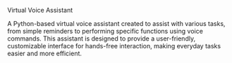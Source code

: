 Virtual Voice Assistant

A Python-based virtual voice assistant created to assist with various tasks, from simple reminders to performing specific functions using voice commands. This assistant is designed to provide a user-friendly, customizable interface for hands-free interaction, making everyday tasks easier and more efficient.
